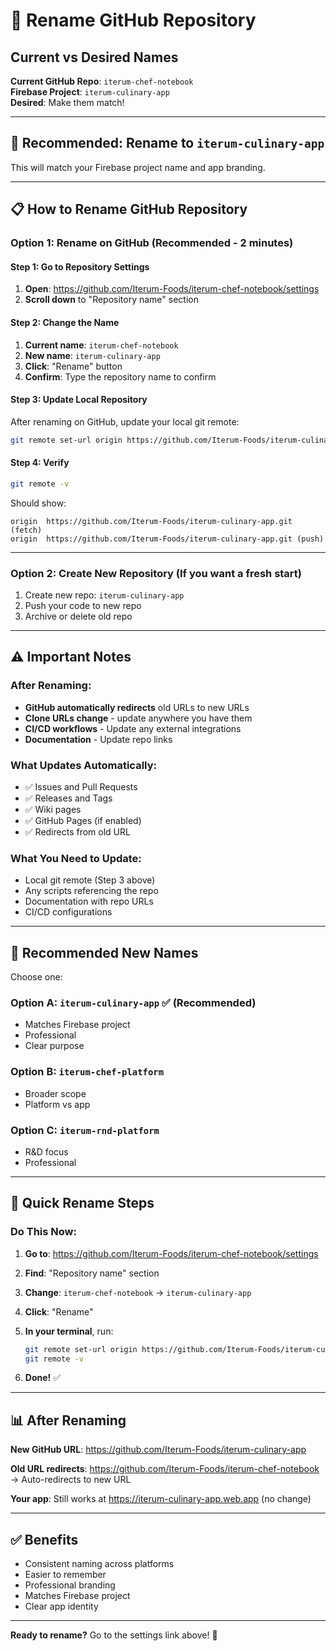 # 🔄 Rename GitHub Repository

## Current vs Desired Names

**Current GitHub Repo**: `iterum-chef-notebook`  
**Firebase Project**: `iterum-culinary-app`  
**Desired**: Make them match!

---

## 🎯 Recommended: Rename to `iterum-culinary-app`

This will match your Firebase project name and app branding.

---

## 📋 How to Rename GitHub Repository

### **Option 1: Rename on GitHub** (Recommended - 2 minutes)

#### **Step 1: Go to Repository Settings**
1. **Open**: https://github.com/Iterum-Foods/iterum-chef-notebook/settings
2. **Scroll down** to "Repository name" section

#### **Step 2: Change the Name**
1. **Current name**: `iterum-chef-notebook`
2. **New name**: `iterum-culinary-app`
3. **Click**: "Rename" button
4. **Confirm**: Type the repository name to confirm

#### **Step 3: Update Local Repository**
After renaming on GitHub, update your local git remote:

```bash
git remote set-url origin https://github.com/Iterum-Foods/iterum-culinary-app.git
```

#### **Step 4: Verify**
```bash
git remote -v
```

Should show:
```
origin  https://github.com/Iterum-Foods/iterum-culinary-app.git (fetch)
origin  https://github.com/Iterum-Foods/iterum-culinary-app.git (push)
```

---

### **Option 2: Create New Repository** (If you want a fresh start)

1. Create new repo: `iterum-culinary-app`
2. Push your code to new repo
3. Archive or delete old repo

---

## ⚠️ Important Notes

### **After Renaming**:
- **GitHub automatically redirects** old URLs to new URLs
- **Clone URLs change** - update anywhere you have them
- **CI/CD workflows** - Update any external integrations
- **Documentation** - Update repo links

### **What Updates Automatically**:
- ✅ Issues and Pull Requests
- ✅ Releases and Tags
- ✅ Wiki pages
- ✅ GitHub Pages (if enabled)
- ✅ Redirects from old URL

### **What You Need to Update**:
- Local git remote (Step 3 above)
- Any scripts referencing the repo
- Documentation with repo URLs
- CI/CD configurations

---

## 🎯 Recommended New Names

Choose one:

### **Option A: `iterum-culinary-app`** ✅ (Recommended)
- Matches Firebase project
- Professional
- Clear purpose

### **Option B: `iterum-chef-platform`**
- Broader scope
- Platform vs app

### **Option C: `iterum-rnd-platform`**
- R&D focus
- Professional

---

## 🚀 Quick Rename Steps

### **Do This Now**:

1. **Go to**: https://github.com/Iterum-Foods/iterum-chef-notebook/settings

2. **Find**: "Repository name" section

3. **Change**: `iterum-chef-notebook` → `iterum-culinary-app`

4. **Click**: "Rename"

5. **In your terminal**, run:
   ```bash
   git remote set-url origin https://github.com/Iterum-Foods/iterum-culinary-app.git
   git remote -v
   ```

6. **Done!** ✅

---

## 📊 After Renaming

**New GitHub URL**: https://github.com/Iterum-Foods/iterum-culinary-app

**Old URL redirects**: https://github.com/Iterum-Foods/iterum-chef-notebook → Auto-redirects to new URL

**Your app**: Still works at https://iterum-culinary-app.web.app (no change)

---

## ✅ Benefits

- Consistent naming across platforms
- Easier to remember
- Professional branding
- Matches Firebase project
- Clear app identity

---

**Ready to rename?** Go to the settings link above! 🔄


